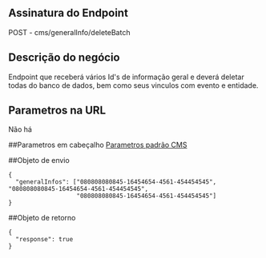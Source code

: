 ## Assinatura do Endpoint

POST - cms/generalInfo/deleteBatch

## Descrição do negócio
Endpoint que receberá vários Id's de informação geral e deverá deletar todas do banco de dados, bem como seus vinculos com evento e entidade.

## Parametros na URL
Não há

##Parametros em cabeçalho
[Parametros padrão CMS](/API-\(Endpoints\)/Parametros-padrão-CMS)

##Objeto de envio
```
{
  "generalInfos": ["080808080845-16454654-4561-454454545", "080808080845-16454654-4561-454454545",
                   "080808080845-16454654-4561-454454545"]
}
```

##Objeto de retorno

```
{
  "response": true
}
```